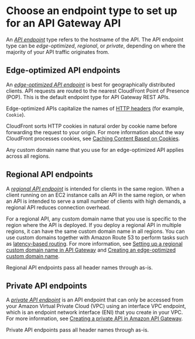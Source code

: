 # Choose an endpoint type to set up for an API Gateway API<a name="api-gateway-api-endpoint-types"></a>

An *[API endpoint](api-gateway-basic-concept.md#apigateway-definition-api-endpoints)* type refers to the hostname of the API\. The API endpoint type can be *edge\-optimized*, *regional*, or *private*, depending on where the majority of your API traffic originates from\.

## Edge\-optimized API endpoints<a name="api-gateway-api-endpoint-types-edge-optimized"></a>

An *[edge\-optimized API endpoint](api-gateway-basic-concept.md#apigateway-definition-edge-optimized-api-endpoint)* is best for geographically distributed clients\. API requests are routed to the nearest CloudFront Point of Presence \(POP\)\. This is the default endpoint type for API Gateway REST APIs\.

Edge\-optimized APIs capitalize the names of [HTTP headers](https://developer.mozilla.org/en-US/docs/Web/HTTP/Headers) \(for example, `Cookie`\)\.

CloudFront sorts HTTP cookies in natural order by cookie name before forwarding the request to your origin\. For more information about the way CloudFront processes cookies, see [Caching Content Based on Cookies](https://docs.aws.amazon.com/AmazonCloudFront/latest/DeveloperGuide/Cookies.html)\.

Any custom domain name that you use for an edge\-optimized API applies across all regions\.

## Regional API endpoints<a name="api-gateway-api-endpoint-types-regional"></a>

A *[regional API endpoint](api-gateway-basic-concept.md#apigateway-definition-regional-api-endpoint)* is intended for clients in the same region\. When a client running on an EC2 instance calls an API in the same region, or when an API is intended to serve a small number of clients with high demands, a regional API reduces connection overhead\.

For a regional API, any custom domain name that you use is specific to the region where the API is deployed\. If you deploy a regional API in multiple regions, it can have the same custom domain name in all regions\. You can use custom domains together with Amazon Route 53 to perform tasks such as [latency\-based routing](https://docs.aws.amazon.com/Route53/latest/DeveloperGuide/routing-policy.html#routing-policy-latency)\. For more information, see [Setting up a regional custom domain name in API Gateway](apigateway-regional-api-custom-domain-create.md) and [Creating an edge\-optimized custom domain name](how-to-edge-optimized-custom-domain-name.md)\.

Regional API endpoints pass all header names through as\-is\.

## Private API endpoints<a name="api-gateway-api-endpoint-types-private"></a>

A *[private API endpoint](api-gateway-basic-concept.md#apigateway-definition-private-api-endpoint)* is an API endpoint that can only be accessed from your Amazon Virtual Private Cloud \(VPC\) using an interface VPC endpoint, which is an endpoint network interface \(ENI\) that you create in your VPC\. For more information, see [Creating a private API in Amazon API Gateway](apigateway-private-apis.md)\.

Private API endpoints pass all header names through as\-is\.
